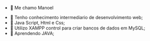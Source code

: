 - 👋 Me chamo Manoel
<!-- //- 👀 I’m interested in ... -->
- 🌱 Tenho conhecimento intermediario de desenvolvimento web;
- 🌱 Java Script, Html e Css;
- 🌱 Utilizo XAMPP control para criar bancos de dados em MySQL;
- 🌱 Aprendendo JAVA;
<!-- - 💞️ I’m looking to collaborate on ... -->
<!-- - 📫 How to reach me ... -->

<!---
ManoelRabelo/ManoelRabelo is a ✨ special ✨ repository because its `README.md` (this file) appears on your GitHub profile.
You can click the Preview link to take a look at your changes.
--->
